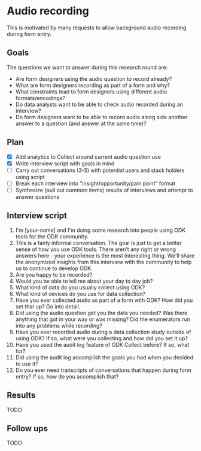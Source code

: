 # Audio recording

This is motivated by many requests to allow background audio recording during form entry.

## Goals

The questions we want to answer during this research round are:

* Are form designers using the audio question to record already?
* What are form designers recording as part of a form and why?
* What constraints lead to form designers using different audio formats/encodings?
* Do data analysts want to be able to check audio recorded during an interview?
* Do form designers want to be able to record audio along side another answer to a question (and answer at the same time)?

## Plan

- [x] Add analytics to Collect around current audio question use
- [x] Write interview script with goals in mind
- [ ] Carry out conversations (3-5) with potential users and stack holders using script
- [ ] Break each interview into "insight/opportunity/pain point" format
- [ ] Synthesize (pull out common items) results of interviews and attempt to answer questions

## Interview script

1. I'm [your-name] and I'm doing some research into people using ODK tools for the ODK community.
1. This is a fairly informal conversation. The goal is just to get a better sense of how you use ODK tools. There aren’t any right or wrong answers here - your experience is the most interesting thing. We'll share the anonymized insights from this interview with the community to help us to continue to develop ODK.
1. Are you happy to be recorded?
1. Would you be able to tell me about your day to day job?
1. What kind of data do you usually collect using ODK?
1. What kind of devices do you use for data collection?
1. Have you ever collected audio as part of a form with ODK? How did you set that up? Go into detail.
1. Did using the audio question get you the data you needed? Was there anything that got in your way or was missing? Did the enumerators run into any problems while recording?
1. Have you ever recorded audio during a data collection study outside of using ODK? If so, what were you collecting and how did you set it up?
1. Have you used the audit log feature of ODK Collect before? If so, what for?
1. Did using the audit log accomplish the goals you had when you decided to use it?
1. Do you ever need transcripts of conversations that happen during form entry? If so, how do you accomplish that?

## Results

TODO

## Follow ups

TODO
